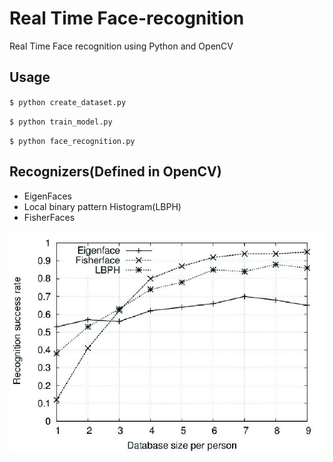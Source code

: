 # Real Time Face-recognition

Real Time Face recognition using Python and OpenCV

## Usage


` $ python create_dataset.py `

` $ python train_model.py `

` $ python face_recognition.py `

## Recognizers(Defined in OpenCV)

- EigenFaces
- Local binary pattern Histogram(LBPH)
- FisherFaces

![Comparison](utils/Comparisons.png?raw=true "Title")